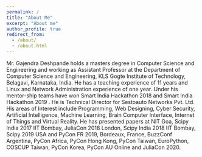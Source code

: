 ```yaml
---
permalink: /
title: "About Me"
excerpt: "About me"
author_profile: true
redirect_from: 
  - /about/
  - /about.html
---
```

Mr. Gajendra Deshpande holds a masters degree in Computer Science and Engineering and working as Assistant Professor at the Department of Computer Science and Engineering, KLS Gogte Institute of Technology, Belagavi, Karnataka, India. He has a teaching experience of 11 years and Linux and Network Administration experience of one year. Under his mentor-ship teams have won Smart India Hackathon 2018 and Smart India Hackathon 2019 . He is Technical Director for Sestoauto Networks Pvt. Ltd.  His areas of Interest include Programming, Web Designing, Cyber Security, Artificial Intelligence, Machine Learning, Brain Computer Interface, Internet of Things and Virtual Reality. He has presented papers at NIT Goa, Scipy India 2017 IIT Bombay, JuliaCon 2018 London, Scipy India 2018 IIT Bombay, Scipy 2019 USA and PyCon FR 2019, Bordeaux, France, BuzzConf Argentina, PyCon Africa, PyCon Hong Kong, PyCon Taiwan, EuroPython, COSCUP Taiwan, PyCon Korea, PyCon AU Online and JuliaCon 2020.
